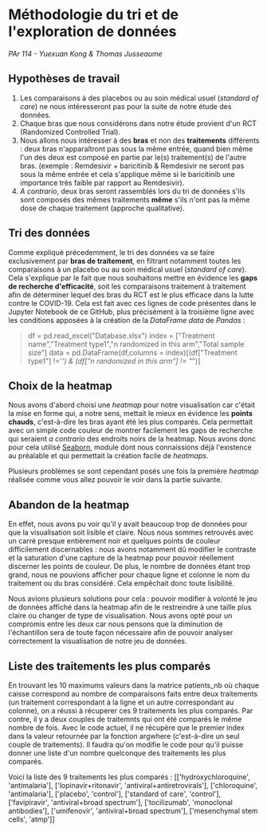 # Méthodologie du tri et de l'exploration de données
*PAr 114 - Yuexuan Kong & Thomas Jusseaume*

Hypothèses de travail
--

1. Les comparaisons à des placebos ou au soin médical usuel (*standard of care*) ne nous intéresseront pas pour la suite de notre étude des données.
2. Chaque bras que nous considérons dans notre étude provient d'un RCT (Randomized Controlled Trial).
3. Nous allons nous intéresser à des **bras** et non des **traitements** différents : deux bras n'apparaîtront pas sous la même entrée, quand bien même l'un des deux est composé en partie par le(s) traitement(s) de l'autre bras. (exemple : Remdesivir + baricitinib & Remdesivir ne seront pas sous la même entrée et cela s'applique même si le baricitinib une importance très faible par rapport au Remdesivir).
4. *A contrario*, deux bras seront rassemblés lors du tri de données s'ils sont composés des mêmes traitements **même** s'ils n'ont pas la même dose de chaque traitement (approche qualitative).

Tri des données
---
Comme expliqué précedemment, le tri des données va se faire exclusivement par **bras de traitement**, en filtrant notamment toutes les comparaisons à un placebo ou au soin médical usuel (*standard of care*). Cela s'explique par le fait que nous souhaitons mettre en évidence les **gaps de recherche d'efficacité**, soit les comparaisons traitement à traitement afin de déterminer lequel des bras du RCT est le plus efficace dans la lutte contre le COVID-19. Cela est fait avec ces lignes de code présentes dans le Jupyter Notebook de ce GitHub, plus précisément à la troisième ligne avec les conditions apposées à la création de la *DataFrame data* de *Pandas* :

> df = pd.read_excel("Database.xlsx")
> index = ["Treatment name","Treatment type1","n randomized in this arm","Total sample size"]
> data = pd.DataFrame(df,columns = index)[(df["Treatment type1"] !='*') & (df["n randomized in this arm"] != "*")]



Choix de la heatmap
---
Nous avons d'abord choisi une *heatmap* pour notre visualisation car c'était la mise en forme qui, a notre sens, mettait le mieux en évidence les **points chauds**, c'est-à-dire les bras ayant été les plus comparés. Cela permettait avec un simple code couleur de montrer facilement les gaps de recherche qui seraient *a contrario* des endroits noirs de la heatmap. Nous avons donc pour cela utilisé [Seaborn](https://seaborn.pydata.org/), module dont nous connaissions déjà l'existence au préalable et qui permettait la création facile de *heatmaps*.

Plusieurs problèmes se sont cependant posés une fois la première *heatmap* réalisée comme vous allez pouvoir le voir dans la partie suivante.

Abandon de la heatmap
---
En effet, nous avons pu voir qu'il y avait beaucoup trop de données pour que la visualisation soit lisible et claire. Nous nous sommes retrouvés avec un carré presque entièrement noir et quelques points de couleur difficilement discernables : nous avons notamment dû modifier le contraste et la saturation d'une capture de la heatmap pour pouvoir réellement discerner les points de couleur.
De plus, le nombre de données étant trop grand, nous ne pouvions afficher pour chaque ligne et colonne le nom du traitement ou du bras considéré. Cela empêchait donc toute lisibilité. 

Nous avions plusieurs solutions pour cela : pouvoir modifier à volonté le jeu de données affiché dans la heatmap afin de le restreindre à une taille plus claire ou changer de type de visualisation. Nous avons opté pour un compromis entre les deux car nous pensons que la diminution de l'échantillon sera de toute façon nécessaire afin de pouvoir analyser correctement la visualisation de notre jeu de données.

Liste des traitements les plus comparés
---
En trouvant les 10 maximums valeurs dans la matrice patients_nb où chaque caisse correspond au nombre de comparaisons faits entre deux traitements (un traitement correspondant à la ligne et un autre correspondant au colonne), on a réussi à récuperer ces 9 traitements les plus comparés. Par contre, il y a deux couples de traitemnts qui ont été comparés le même nombre de fois. Avec le code actuel, il ne récupère que le premier index dans la valeur retournée par la fonction argwhere (c'est-à-dire un seul couple de traitements). Il faudra qu'on modifie le code pour qu'il puisse donner une liste d'un nombre quelconque des traitements les plus comparés.

Voici la liste des 9 traitements les plus comparés :
[['hydroxychloroquine', 'antimalaria'],
 ['lopinavir+ritonavir', 'antiviral+antiretrovirals'],
 ['chloroquine', 'antimalaria'],
 ['placebo', 'control'],
 ['standard of care', 'control'],
 ['favipiravir', 'antiviral+broad spectrum'],
 ['tocilizumab', 'monoclonal antibodies'],
 ['umifenovir', 'antiviral+broad spectrum'],
 ['mesenchymal stem cells', 'atmp']]
